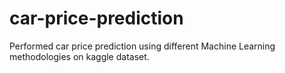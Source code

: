 # car-price-prediction
Performed car price prediction using different Machine Learning methodologies on kaggle dataset.
